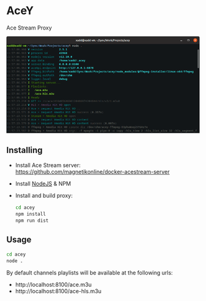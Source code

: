# AceY

Ace Stream Proxy

![console](https://raw.githubusercontent.com/xelaok/acey/master/wiki/console.png)

## Installing
- Install Ace Stream server:<br />
  https://github.com/magnetikonline/docker-acestream-server
  
- Install [NodeJS](https://nodejs.org/en/) & NPM  

- Install and build proxy:

    ```bash
    cd acey
    npm install 
    npm run dist
    ```

## Usage
```bash
cd acey
node .
```

By default channels playlists will be available at the following urls:<br />
- http://localhost:8100/ace.m3u
- http://localhost:8100/ace-hls.m3u
